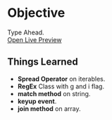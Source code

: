 # Objective

Type Ahead.<br>
[Open Live Preview](https://ash-ishsharma.github.io/mini-js-projects/04-ajax-type-ahead/)

## Things Learned

- <strong>Spread Operator</strong> on iterables.
- <strong>RegEx</strong> Class with g and i flag.
- <strong>match method</strong> on string.
- <strong>keyup event</strong>.
- <strong>join method</strong> on array.
